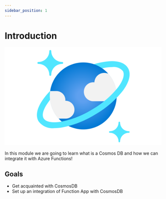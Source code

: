 ```yaml
---
sidebar_position: 1
---
```


# Introduction

![CosmosDB Image](./assets/cosmos-db.png)

In this module we are going to learn what is a Cosmos DB and how we can integrate it with Azure Functions!

## Goals

- Get acquainted with CosmosDB
- Set up an integration of Function App with CosmosDB
